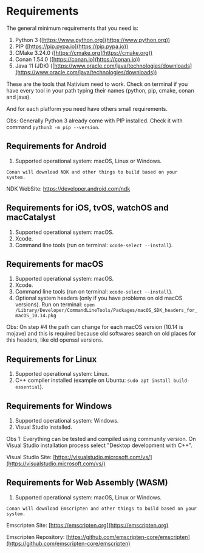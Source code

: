 # Requirements

The general minimum requirements that you need is:

1. Python 3 ([https://www.python.org](https://www.python.org))
2. PIP ([https://pip.pypa.io](https://pip.pypa.io))
3. CMake 3.24.0 ([https://cmake.org](https://cmake.org))
4. Conan 1.54.0 ([https://conan.io](https://conan.io))
5. Java 11 (JDK) ([https://www.oracle.com/java/technologies/downloads](https://www.oracle.com/java/technologies/downloads))

These are the tools that Nativium need to work. Check on terminal if you have every tool in your path typing their names (python, pip, cmake, conan and java).

And for each platform you need have others small requirements.

Obs: Generally Python 3 already come with PIP installed. Check it with command `python3 -m pip --version`.

## Requirements for Android

1. Supported operational system: macOS, Linux or Windows.  
    
```
Conan will download NDK and other things to build based on your system.
```

NDK WebSite: https://developer.android.com/ndk

## Requirements for iOS, tvOS, watchOS and macCatalyst

1. Supported operational system: macOS.
2. Xcode.
3. Command line tools (run on terminal: `xcode-select --install`).

## Requirements for macOS

1. Supported operational system: macOS.
2. Xcode.
3. Command line tools (run on terminal: `xcode-select --install`).
4. Optional system headers (only if you have problems on old macOS versions). Run on terminal: `open /Library/Developer/CommandLineTools/Packages/macOS_SDK_headers_for_macOS_10.14.pkg`

Obs: On step #4 the path can change for each macOS version (10.14 is mojave) and this is required because old softwares search on old places for this headers, like old openssl versions.

## Requirements for Linux

1. Supported operational system: Linux.
2. C++ compiler installed (example on Ubuntu: `sudo apt install build-essential`).

## Requirements for Windows

1. Supported operational system: Windows.
2. Visual Studio installed.  

Obs 1: Everything can be tested and compiled using community version. On Visual Studio installation process select "Desktop development with C++".

Visual Studio Site: [https://visualstudio.microsoft.com/vs/](https://visualstudio.microsoft.com/vs/)

## Requirements for Web Assembly (WASM)

1. Supported operational system: macOS, Linux or Windows.  
    
```
Conan will download Emscripten and other things to build based on your system.
```

Emscripten Site: [https://emscripten.org](https://emscripten.org)

Emscripten Repository: [https://github.com/emscripten-core/emscripten](https://github.com/emscripten-core/emscripten)

